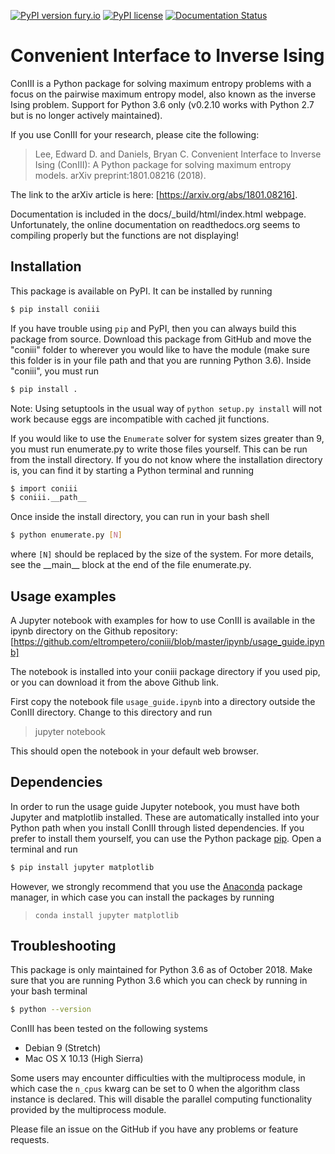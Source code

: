 [![PyPI version fury.io](https://badge.fury.io/py/coniii.svg)](https://pypi.python.org/pypi/coniii/) [![PyPI license](https://img.shields.io/pypi/l/coniii.svg)](https://pypi.python.org/pypi/coniii/) [![Documentation Status](https://readthedocs.org/projects/coniii/badge/?version=latest)](http://coniii.readthedocs.io/?badge=latest)

# Convenient Interface to Inverse Ising

ConIII is a Python package for solving maximum entropy problems with a focus on the pairwise maximum
entropy model, also known as the inverse Ising problem. Support for Python 3.6 only (v0.2.10 works
with Python 2.7 but is no longer actively maintained).

If you use ConIII for your research, please cite the following:
> Lee, Edward D. and Daniels, Bryan C.  Convenient Interface to Inverse Ising (ConIII): A Python package for solving maximum entropy models.  arXiv preprint:1801.08216 (2018).

The link to the arXiv article is here: [https://arxiv.org/abs/1801.08216]. 

Documentation is included in the docs/\_build/html/index.html webpage. Unfortunately, the online
documentation on readthedocs.org seems to compiling properly but the functions are not displaying!

## Installation
This package is available on PyPI. It can be installed by running  
```bash
$ pip install coniii
```

If you have trouble using `pip` and PyPI, then you can always build this package from source.
Download this package from GitHub and move the "coniii" folder to wherever you would like to have
the module (make sure this folder is in your file path and that you are running Python 3.6).  Inside
"coniii", you must run
```bash
$ pip install .
```

Note: Using setuptools in the usual way of `python setup.py install` will not work because eggs are
incompatible with cached jit functions.

If you would like to use the `Enumerate` solver for system sizes greater than 9, you must run
enumerate.py to write those files yourself. This can be run from the install directory.  If you do
not know where the installation directory is, you can find it by starting a Python terminal and
running
```bash
$ import coniii
$ coniii.__path__
```

Once inside the install directory, you can run in your bash shell
```bash
$ python enumerate.py [N]
```

where `[N]` should be replaced by the size of the system. For more details, see the \_\_main\_\_ block
at the end of the file enumerate.py.

## Usage examples

A Jupyter notebook with examples for how to use ConIII is available in the ipynb directory on
the Github repository: [https://github.com/eltrompetero/coniii/blob/master/ipynb/usage_guide.ipynb]

The notebook is installed into your coniii package directory if you used pip, or you can
download it from the above Github link.

First copy the notebook file `usage_guide.ipynb` into a directory outside the ConIII directory. Change to this directory and run
> jupyter notebook

This should open the notebook in your default web browser.

## Dependencies

In order to run the usage guide Jupyter notebook, you must have both Jupyter and matplotlib
installed. These are automatically installed into your Python path when you install ConIII through
listed dependencies. If you prefer to install them yourself, you can use the Python package
[pip](https://pypi.org/project/pip/). Open a terminal and run
```bash
$ pip install jupyter matplotlib
```

However, we strongly recommend that you use the [Anaconda](https://www.anaconda.com/download/)
package manager, in which case you can install the packages by running
>`conda install jupyter matplotlib`

## Troubleshooting
This package is only maintained for Python 3.6 as of October 2018. Make sure that you are running
Python 3.6 which you can check by running in your bash terminal
```bash
$ python --version
```

ConIII has been tested on the following systems
* Debian 9 (Stretch)
* Mac OS X 10.13 (High Sierra)

Some users may encounter difficulties with the multiprocess module, in which case the `n_cpus` kwarg
can be set to 0 when the algorithm class instance is declared.  This will disable the parallel computing functionality provided by the multiprocess module.

Please file an issue on the GitHub if you have any problems or feature requests.
